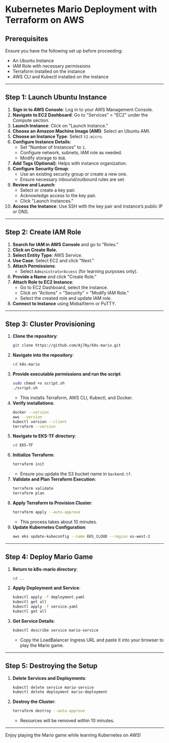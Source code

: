 # Kubernetes Mario Deployment with Terraform on AWS

## Prerequisites
Ensure you have the following set up before proceeding:
- An Ubuntu Instance
- IAM Role with necessary permissions
- Terraform installed on the instance
- AWS CLI and Kubectl installed on the instance

---

## Step 1: Launch Ubuntu Instance
1. **Sign in to AWS Console**: Log in to your AWS Management Console.
2. **Navigate to EC2 Dashboard**: Go to "Services" > "EC2" under the Compute section.
3. **Launch Instance**: Click on "Launch Instance."
4. **Choose an Amazon Machine Image (AMI)**: Select an Ubuntu AMI.
5. **Choose an Instance Type**: Select `t2.micro`.
6. **Configure Instance Details**:
   - Set "Number of Instances" to `1`.
   - Configure network, subnets, IAM role as needed.
   - Modify storage to `8GB`.
7. **Add Tags (Optional)**: Helps with instance organization.
8. **Configure Security Group**:
   - Use an existing security group or create a new one.
   - Ensure necessary inbound/outbound rules are set.
9. **Review and Launch**:
   - Select or create a key pair.
   - Acknowledge access to the key pair.
   - Click "Launch Instances."
10. **Access the Instance**: Use SSH with the key pair and instance’s public IP or DNS.

---

## Step 2: Create IAM Role
1. **Search for IAM in AWS Console** and go to "Roles."
2. **Click on Create Role.**
3. **Select Entity Type**: AWS Service.
4. **Use Case**: Select EC2 and click "Next."
5. **Attach Permissions**:
   - Select `AdministratorAccess` (for learning purposes only).
6. **Provide a Name** and click "Create Role."
7. **Attach Role to EC2 Instance**:
   - Go to EC2 Dashboard, select the instance.
   - Click on "Actions" > "Security" > "Modify IAM Role."
   - Select the created role and update IAM role.
8. **Connect to Instance** using MobaXterm or PuTTY.

---

## Step 3: Cluster Provisioning
1. **Clone the repository**:
   ```sh
   git clone https://github.com/Aj7Ay/k8s-mario.git
   ```
2. **Navigate into the repository**:
   ```sh
   cd k8s-mario
   ```
3. **Provide executable permissions and run the script**:
   ```sh
   sudo chmod +x script.sh
   ./script.sh
   ```
   - This installs Terraform, AWS CLI, Kubectl, and Docker.
4. **Verify installations**:
   ```sh
   docker --version
   aws --version
   kubectl version --client
   terraform --version
   ```
5. **Navigate to EKS-TF directory**:
   ```sh
   cd EKS-TF
   ```
6. **Initialize Terraform**:
   ```sh
   terraform init
   ```
   - Ensure you update the S3 bucket name in `backend.tf`.
7. **Validate and Plan Terraform Execution**:
   ```sh
   terraform validate
   terraform plan
   ```
8. **Apply Terraform to Provision Cluster**:
   ```sh
   terraform apply --auto-approve
   ```
   - This process takes about 10 minutes.
9. **Update Kubernetes Configuration**:
   ```sh
   aws eks update-kubeconfig --name EKS_CLOUD --region us-west-2
   ```

---

## Step 4: Deploy Mario Game
1. **Return to k8s-mario directory**:
   ```sh
   cd ..
   ```
2. **Apply Deployment and Service**:
   ```sh
   kubectl apply -f deployment.yaml
   kubectl get all
   kubectl apply -f service.yaml
   kubectl get all
   ```
3. **Get Service Details**:
   ```sh
   kubectl describe service mario-service
   ```
   - Copy the LoadBalancer Ingress URL and paste it into your browser to play the Mario game.

---

## Step 5: Destroying the Setup
1. **Delete Services and Deployments**:
   ```sh
   kubectl delete service mario-service
   kubectl delete deployment mario-deployment
   ```
2. **Destroy the Cluster**:
   ```sh
   terraform destroy --auto-approve
   ```
   - Resources will be removed within 10 minutes.

---

Enjoy playing the Mario game while learning Kubernetes on AWS!

